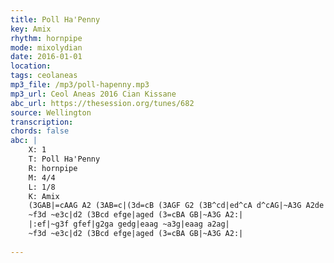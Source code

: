 ```yaml
---
title: Poll Ha'Penny
key: Amix
rhythm: hornpipe
mode: mixolydian
date: 2016-01-01
location:
tags: ceolaneas
mp3_file: /mp3/poll-hapenny.mp3
mp3_url: Ceol Aneas 2016 Cian Kissane
abc_url: https://thesession.org/tunes/682
source: Wellington
transcription: 
chords: false
abc: |
    X: 1
    T: Poll Ha'Penny
    R: hornpipe
    M: 4/4
    L: 1/8
    K: Amix
    (3GAB|=cAAG A2 (3AB=c|(3d=cB (3AGF G2 (3B^cd|ed^cA d^cAG|~A3G A2de|
    ~f3d ~e3c|d2 (3Bcd efge|aged (3=cBA GB|~A3G A2:|
    |:ef|~g3f gfef|g2ga gedg|eaag ~a3g|eaag a2ag|
    ~f3d ~e3c|d2 (3Bcd efge|aged (3=cBA GB|~A3G A2:|
    
---
```


